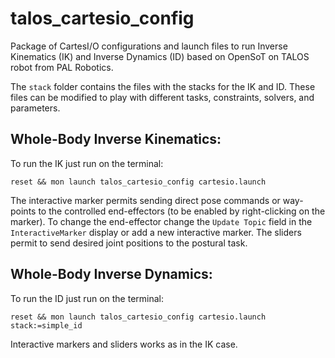# talos_cartesio_config

Package of CartesI/O configurations and launch files to run Inverse Kinematics (IK) and Inverse Dynamics (ID) based on OpenSoT on TALOS robot from PAL Robotics. 

The ```stack``` folder contains the files with the stacks for the IK and ID. These files can be modified to play with different tasks, constraints, solvers, and parameters. 

Whole-Body Inverse Kinematics:
------------------------------
To run the IK just run on the terminal:

```reset && mon launch talos_cartesio_config cartesio.launch```

The interactive marker permits sending direct pose commands or way-points to the controlled end-effectors (to be enabled by right-clicking on the marker). To change the end-effector change the ```Update Topic``` field in the ```InteractiveMarker``` display or add a new interactive marker. The sliders permit to send desired joint positions to the postural task.

Whole-Body Inverse Dynamics:
------------------------------
To run the ID just run on the terminal:

```reset && mon launch talos_cartesio_config cartesio.launch stack:=simple_id```

Interactive markers and sliders works as in the IK case.
